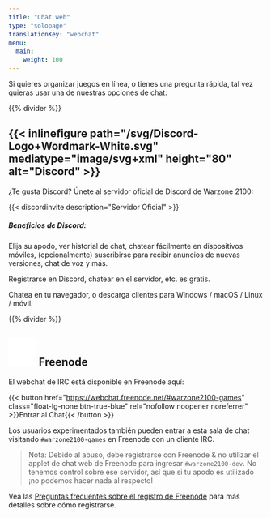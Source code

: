 ```yaml
---
title: "Chat web"
type: "solopage"
translationKey: "webchat"
menu:
  main:
    weight: 100
---
```


Si quieres organizar juegos en línea, o tienes una pregunta rápida, tal vez quieras usar una de nuestras opciones de chat:

{{% divider %}}

## {{< inlinefigure path="/svg/Discord-Logo+Wordmark-White.svg" mediatype="image/svg+xml" height="80" alt="Discord" >}}

¿Te gusta Discord? Únete al servidor oficial de Discord de Warzone 2100:

{{< discordinvite description="Servidor Oficial" >}}

##### Beneficios de Discord:

Elija su apodo, ver historial de chat, chatear fácilmente en dispositivos móviles, (opcionalmente) suscribirse para recibir anuncios de nuevas versiones, chat de voz y más.

Registrarse en Discord, chatear en el servidor, etc. es gratis.

Chatea en tu navegador, o descarga clientes para Windows / macOS / Linux / móvil.

{{% divider %}}

## <img src="/img/ftirc-online.svg" height="55" width="55" alt="#irc" /> Freenode

El webchat de IRC está disponible en Freenode aquí:

{{< button href="https://webchat.freenode.net/#warzone2100-games" class="float-lg-none btn-true-blue" rel="nofollow noopener noreferrer" >}}Entrar al Chat{{< /button >}}

Los usuarios experimentados también pueden entrar a esta sala de chat visitando `#warzone2100-games` en Freenode con un cliente IRC.

> Nota: Debido al abuso, debe registrarse con Freenode & no utilizar el applet de chat web de Freenode para ingresar `#warzone2100-dev`. No tenemos control sobre ese servidor, así que si tu apodo es utilizado ¡no podemos hacer nada al respecto!

Vea las [Preguntas frecuentes sobre el registro de Freenode](https://freenode.net/kb/answer/registration) para más detalles sobre cómo registrarse.
